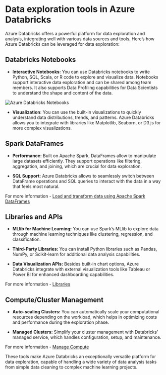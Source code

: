 # Data exploration tools in Azure Databricks
Azure Databricks offers a powerful platform for data exploration and analysis, integrating well with various data sources and tools. Here’s how Azure Databricks can be leveraged for data exploration:

## Databricks Notebooks
- **Interactive Notebooks:** You can use Databricks notebooks to write Python, SQL, Scala, or R code to explore and visualize data. Notebooks support interactive data exploration and can be shared among team members. It also supports Data Profiling capabilities for Data Scientists to understand the shape and content of the data.

![Azure Databricks Notebooks](../media/10-azure-databricks-notebooks-language.PNG)

- **Visualization:** You can use the built-in visualizations to quickly understand data distributions, trends, and patterns. Azure Databricks allows you to integrate with libraries like Matplotlib, Seaborn, or D3.js for more complex visualizations.

## Spark DataFrames
- **Performance:** Built on Apache Spark, DataFrames allow to manipulate large datasets efficiently. They support operations like filtering, aggregation, and joining, which are crucial for data exploration.

- **SQL Support:** Azure Databricks allows to seamlessly switch between DataFrame operations and SQL queries to interact with the data in a way that feels most natural.

For more information - [Load and transform data using Apache Spark DataFrames](https://learn.microsoft.com/en-us/azure/databricks/getting-started/dataframes)

## Libraries and APIs
- **MLlib for Machine Learning:** You can use Spark’s MLlib to explore data through machine learning techniques like clustering, regression, and classification.

- **Third-Party Libraries:** You can install Python libraries such as Pandas, NumPy, or Scikit-learn for additional data analysis capabilities.

- **Data Visualization APIs:** Besides built-in chart options, Azure Databricks integrate with external visualization tools like Tableau or Power BI for enhanced dashboarding capabilities.

For more information - [Libraries](https://learn.microsoft.com/en-us/azure/databricks/libraries/)

## Compute/Cluster Management
- **Auto-scaling Clusters:** You can automatically scale your computational resources depending on the workload, which helps in optimizing costs and performance during the exploration phase.

- **Managed Clusters:** Simplify your cluster management with Databricks’ managed service, which handles configuration, setup, and maintenance.

For more information - [Manage Compute](https://learn.microsoft.com/en-us/azure/databricks/compute/clusters-manage)

These tools make Azure Databricks an exceptionally versatile platform for data exploration, capable of handling a wide variety of data analysis tasks from simple data cleaning to complex machine learning projects.
